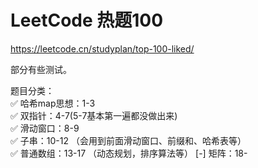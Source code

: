 # LeetCode 热题100
https://leetcode.cn/studyplan/top-100-liked/

部分有些测试。

题目分类：  
✅ 哈希map思想：1-3  
✅ 双指针：4-7(5-7基本第一遍都没做出来)  
✅ 滑动窗口：8-9  
✅ 子串：10-12 （会用到前面滑动窗口、前缀和、哈希表等）  
✅ 普通数组：13-17 （动态规划，排序算法等）
[-] 矩阵：18-